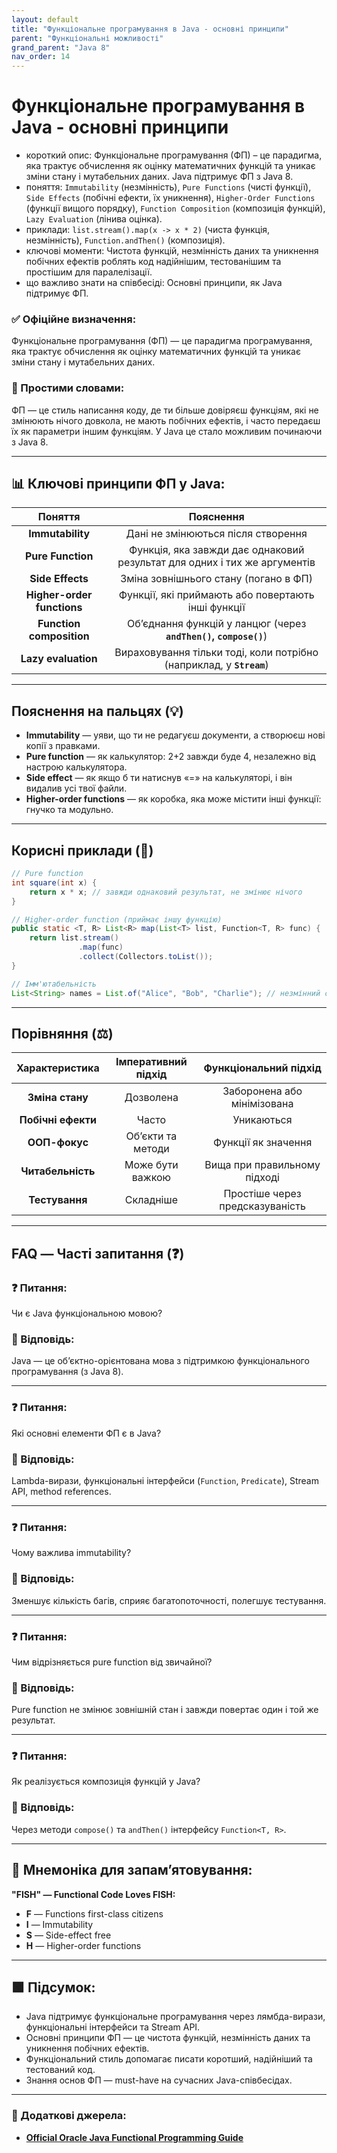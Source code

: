 ```yaml
---
layout: default
title: "Функціональне програмування в Java - основні принципи"
parent: "Функціональні можливості"
grand_parent: "Java 8"
nav_order: 14
---
```


# Функціональне програмування в Java - основні принципи

* короткий опис: Функціональне програмування (ФП) – це парадигма, яка трактує обчислення як оцінку математичних функцій та уникає зміни стану і мутабельних даних. Java підтримує ФП з Java 8.
* поняття: `Immutability` (незмінність), `Pure Functions` (чисті функції), `Side Effects` (побічні ефекти, їх уникнення), `Higher-Order Functions` (функції вищого порядку), `Function Composition` (композиція функцій), `Lazy Evaluation` (лінива оцінка).
* приклади: `list.stream().map(x -> x * 2)` (чиста функція, незмінність), `Function.andThen()` (композиція).
* ключові моменти: Чистота функцій, незмінність даних та уникнення побічних ефектів роблять код надійнішим, тестованішим та простішим для паралелізації.
* що важливо знати на співбесіді: Основні принципи, як Java підтримує ФП.

### **✅ Офіційне визначення:**

Функціональне програмування (ФП) — це парадигма програмування, яка трактує обчислення як оцінку математичних функцій та уникає зміни стану і мутабельних даних.

### **🧠 Простими словами:**

ФП — це стиль написання коду, де ти більше довіряєш функціям, які не змінюють нічого довкола, не мають побічних ефектів, і часто передаєш їх як параметри іншим функціям. У Java це стало можливим починаючи з Java 8\.

---

## 📊 **Ключові принципи ФП у Java:**

|          Поняття           |                                 Пояснення                                 |
|:--------------------------:|:-------------------------------------------------------------------------:|
|      **Immutability**      |                    Дані не змінюються після створення                     |
|     **Pure Function**      | Функція, яка завжди дає однаковий результат для одних і тих же аргументів |
|      **Side Effects**      |                   Зміна зовнішнього стану (погано в ФП)                   |
| **Higher-order functions** |            Функції, які приймають або повертають інші функції             |
|  **Function composition**  |     Об’єднання функцій у ланцюг (через **`andThen()`, `compose()`**)      |
|    **Lazy evaluation**     |   Вираховування тільки тоді, коли потрібно (наприклад, у **`Stream`**)    |

---

## **Пояснення на пальцях (💡)**

* **Immutability** — уяви, що ти не редагуєш документи, а створюєш нові копії з правками.
* **Pure function** — як калькулятор: 2+2 завжди буде 4, незалежно від настрою калькулятора.
* **Side effect** — як якщо б ти натиснув «=» на калькуляторі, і він видалив усі твої файли.
* **Higher-order functions** — як коробка, яка може містити інші функції: гнучко та модульно.

---

## **Корисні приклади (🧪)**

```java
// Pure function
int square(int x) {
    return x * x; // завжди однаковий результат, не змінює нічого
}

// Higher-order function (приймає іншу функцію)
public static <T, R> List<R> map(List<T> list, Function<T, R> func) {
    return list.stream()
               .map(func)
               .collect(Collectors.toList());
}

// Імм'ютабельність
List<String> names = List.of("Alice", "Bob", "Charlie"); // незмінний список
```

---

## **Порівняння (⚖️)**

|   Характеристика   | Імперативний підхід |      Функціональний підхід      |
|:------------------:|:-------------------:|:-------------------------------:|
|  **Зміна стану**   |      Дозволена      |   Заборонена або мінімізована   |
| **Побічні ефекти** |        Часто        |           Уникаються            |
|   **ООП-фокус**    |  Об’єкти та методи  |       Функції як значення       |
| **Читабельність**  |  Може бути важкою   |  Вища при правильному підході   |
|   **Тестування**   |      Складніше      | Простіше через предсказуваність |

---

## **FAQ — Часті запитання (❓)**

### **❓ Питання:**

 Чи є Java функціональною мовою?

### **💬 Відповідь:**

 Java — це об’єктно-орієнтована мова з підтримкою функціонального програмування (з Java 8).

---

### **❓ Питання:**

 Які основні елементи ФП є в Java?

### **💬 Відповідь:**

 Lambda-вирази, функціональні інтерфейси (`Function`, `Predicate`), Stream API, method references.

---

### **❓ Питання:**

 Чому важлива immutability?

### **💬 Відповідь:**

 Зменшує кількість багів, сприяє багатопоточності, полегшує тестування.

---

### **❓ Питання:**

 Чим відрізняється pure function від звичайної?

### **💬 Відповідь:**

 Pure function не змінює зовнішній стан і завжди повертає один і той же результат.

---

### **❓ Питання:**

 Як реалізується композиція функцій у Java?

### **💬 Відповідь:**

 Через методи `compose()` та `andThen()` інтерфейсу `Function<T, R>`.

---

## **🧠 Мнемоніка для запам’ятовування:**

**"FISH" — Functional Code Loves FISH:**

* **F** — Functions first-class citizens
* **I** — Immutability
* **S** — Side-effect free
* **H** — Higher-order functions

---

## **🟩 Підсумок:**

* Java підтримує функціональне програмування через лямбда-вирази, функціональні інтерфейси та Stream API.
* Основні принципи ФП — це чистота функцій, незмінність даних та уникнення побічних ефектів.
* Функціональний стиль допомагає писати коротший, надійніший та тестований код.
* Знання основ ФП — must-have на сучасних Java-співбесідах.

---

### **🔗 Додаткові джерела:**

* [**Official Oracle Java Functional Programming Guide**](https://docs.oracle.com/javase/tutorial/java/javaOO/lambdaexpressions.html)
